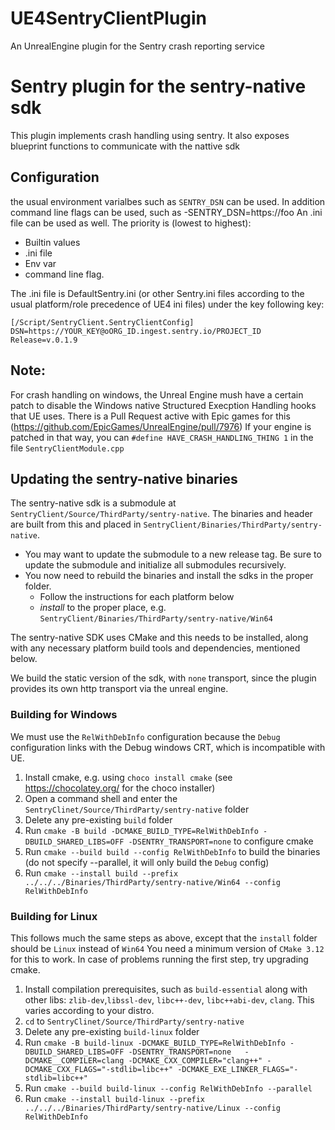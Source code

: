 # UE4SentryClientPlugin
An UnrealEngine plugin for the Sentry crash reporting service


# Sentry plugin for the sentry-native sdk
This plugin implements crash handling using sentry.  It also exposes blueprint functions to communicate
with the nattive sdk

## Configuration
the usual environment varialbes such as `SENTRY_DSN` can be used.  In addition
command line flags can be used, such as -SENTRY_DSN=https://foo
An .ini file can be used as well.  The priority is (lowest to highest):
- Builtin values
- .ini file
- Env var
- command line flag.

The .ini file is  DefaultSentry.ini (or other Sentry.ini files according to the usual platform/role precedence
of UE4 ini files) under the key following key:
```
[/Script/SentryClient.SentryClientConfig]
DSN=https://YOUR_KEY@oORG_ID.ingest.sentry.io/PROJECT_ID
Release=v.0.1.9
```

##  Note:
For crash handling on windows, the Unreal Engine mush have a certain patch to disable the
Windows native Structured Execption Handling hooks that UE uses.  There is a Pull Request
active with Epic games for this (https://github.com/EpicGames/UnrealEngine/pull/7976)
If your engine is patched in that way, you can  `#define HAVE_CRASH_HANDLING_THING 1`
in the file `SentryClientModule.cpp`



## Updating the sentry-native binaries

The sentry-native sdk is a submodule at `SentryClient/Source/ThirdParty/sentry-native`.
The binaries and header are built from this and placed in `SentryClient/Binaries/ThirdParty/sentry-native`.

- You may want to update the submodule to a new release tag.  Be sure to update the submodule
  and initialize all submodules recursively.
- You now need to rebuild the binaries and install the sdks in the proper folder.
  - Follow the instructions for each platform below
  - _install_ to the proper place, e.g. `SentryClient/Binaries/ThirdParty/sentry-native/Win64`

The sentry-native SDK uses CMake and this needs to be installed, along with any necessary platform
build tools and dependencies, mentioned below.

We build the static version of the sdk, with `none` transport, since the plugin provides
its own http transport via the unreal engine.

### Building for Windows
We must use the `RelWithDebInfo` configuration because the `Debug` configuration links with
the Debug windows CRT, which is incompatible with UE.

1. Install cmake, e.g. using `choco install cmake` (see https://chocolatey.org/ for the choco installer)
2. Open a command shell and enter the `SentryClinet/Source/ThirdParty/sentry-native` folder
3. Delete any pre-existing `build` folder
4. Run `cmake -B build -DCMAKE_BUILD_TYPE=RelWithDebInfo -DBUILD_SHARED_LIBS=OFF -DSENTRY_TRANSPORT=none` to configure cmake
6. Run `cmake --build build --config RelWithDebInfo` to build the binaries (do not specify --parallel, it will only build the `Debug` config)
7. Run `cmake --install build --prefix ../../../Binaries/ThirdParty/sentry-native/Win64 --config RelWithDebInfo`

### Building for Linux
This follows much the same steps as above, except that the `install` folder should be `Linux` instead of `Win64`
You need a minimum version of `CMake 3.12` for this to work.  In case of problems running the first
step, try upgrading cmake.
1. Install compilation prerequisites, such as `build-essential` along with other libs: `zlib-dev`,`libssl-dev`, `libc++-dev`,
   `libc++abi-dev`, `clang`.  This varies according to your distro.
2. `cd` to `SentryClinet/Source/ThirdParty/sentry-native`
3. Delete any pre-existing `build-linux` folder
2. Run `cmake -B build-linux -DCMAKE_BUILD_TYPE=RelWithDebInfo -DBUILD_SHARED_LIBS=OFF -DSENTRY_TRANSPORT=none  
       -DCMAKE__COMPILER=clang -DCMAKE_CXX_COMPILER="clang++"
       -DCMAKE_CXX_FLAGS="-stdlib=libc++" -DCMAKE_EXE_LINKER_FLAGS="-stdlib=libc++"`
3. Run `cmake --build build-linux --config RelWithDebInfo --parallel`
4. Run `cmake --install build-linux --prefix ../../../Binaries/ThirdParty/sentry-native/Linux --config RelWithDebInfo`
